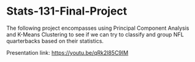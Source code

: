 # Stats-131-Final-Project

The following project encompasses using Principal Component Analysis and K-Means Clustering to see if we can try to classify and group NFL quarterbacks based on their statistics.

Presentation link: https://youtu.be/qRk2l85C9IM
